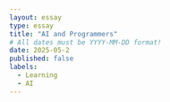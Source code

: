 ```yaml
---
layout: essay
type: essay
title: "AI and Programmers"
# All dates must be YYYY-MM-DD format!
date: 2025-05-2
published: false
labels:
  - Learning
  - AI
---
```


